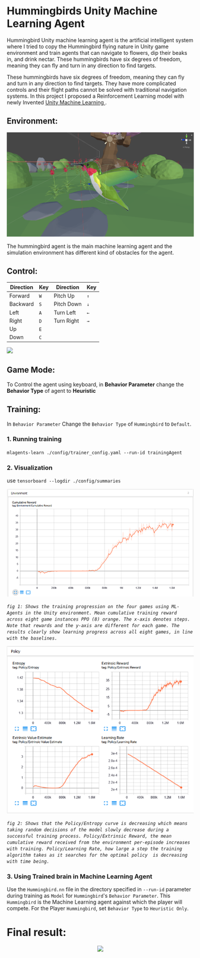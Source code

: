 # **Hummingbirds Unity Machine Learning Agent**
Hummingbird Unity machine learning agent is the artificial intelligent system where I tried to copy the Hummingbird flying nature in Unity game environment and train agents that can navigate to flowers, dip their beaks in, and drink nectar. These hummingbirds have six degrees of freedom, meaning they can fly and turn in any direction to find targets.

These hummingbirds have six degrees of freedom, meaning they can fly and turn in any direction to find targets. They have more complicated controls and their flight paths cannot be solved with traditional navigation systems. In this project I proposed a Reinforcement Learning model with newly Invented [Unity Machine Learning ](https://github.com/Unity-Technologies/ml-agents). 

## **Environment:**
![](https://github.com/gunjanmimo/Hummingbirds-Unity-ML/blob/main/img/image12.png?raw=true)

The hummingbird agent is the main machine learning agent and the simulation environment has different kind of  obstacles for the agent. 

## **Control:**

Direction | Key     |Direction | Key     
----------|---------|----------|---------
Forward   | `W`     |Pitch Up  | `↑`
Backward  | `S`     |Pitch Down| `↓`
Left      | `A`     |Turn Left | `←`
Right     | `D`     |Turn Right| `→`
Up        | `E`     |
Down      | `C`     |
![](https://www.matrixtsl.com/wikiv6/images/7/76/Eg_Pitch_Yaw_Roll.svg)


## **Game Mode:**
To Control the agent using keyboard, in **Behavior Parameter** change the **Behavior Type** of agent to **Heuristic**

## **Training:**


In `Behavior Parameter` Change the `Behavior Type` of `Hummingbird` to `Default`.
### 1. Running training

`mlagents-learn ./config/trainer_config.yaml --run-id trainingAgent`

### 2. Visualization
use `tensorboard --logdir ./config/summaries`

![](https://github.com/gunjanmimo/Hummingbirds-Unity-ML/blob/main/img/image3.png?raw=true)

 <em>``fig 1: Shows the training progression on the four games using ML-Agents in the Unity environment. Mean cumulative training reward across eight game instances PPO (8) orange. The x-axis denotes steps. Note that rewards and the y-axis are different for each game. The results clearly show learning progress across all eight games, in line with the baselines.``</em>


![](https://github.com/gunjanmimo/Hummingbirds-Unity-ML/blob/main/img/image14.png?raw=true)

<em>``fig 2: Shows that the Policy/Entropy curve is decreasing which means taking random decisions of the model slowly decrease during a successful training process. Policy/Extrinsic Reward, the mean cumulative reward received from the environment per-episode increases with training. Policy/Learning Rate, how large a step the training algorithm takes as it searches for the optimal policy  is decreasing with time being.``</em>

### 3. Using Trained brain in Machine Learning Agent

Use the `Hummingbird.nn` file in the directory specified in `--run-id` parameter during training as `Model` for `Hummingbird`'s `Behavior Parameter`. This `Hummingbird` is the Machine Learning agent against which the player will compete. For the Player `Hummingbird`, set `Behavior Type` to `Heuristic Only`.

# Final result: 
<center><img src="https://github.com/gunjanmimo/Hummingbirds-Unity-ML/blob/main/img/video.gif?raw=true" /></center>
